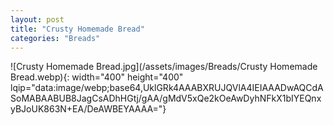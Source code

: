 ```yaml
---
layout: post
title: "Crusty Homemade Bread"
categories: "Breads"
---
```

![Crusty Homemade Bread.jpg](/assets/images/Breads/Crusty Homemade Bread.webp){: width="400" height="400" lqip="data:image/webp;base64,UklGRk4AAABXRUJQVlA4IEIAAADwAQCdASoMABAABUB8JagCsADhHGtj/gAA/gMdV5xQe2kOeAwDyhNFkX1bIYEQnxyBJoUK863N+EA/DeAWBEYAAAA="}

